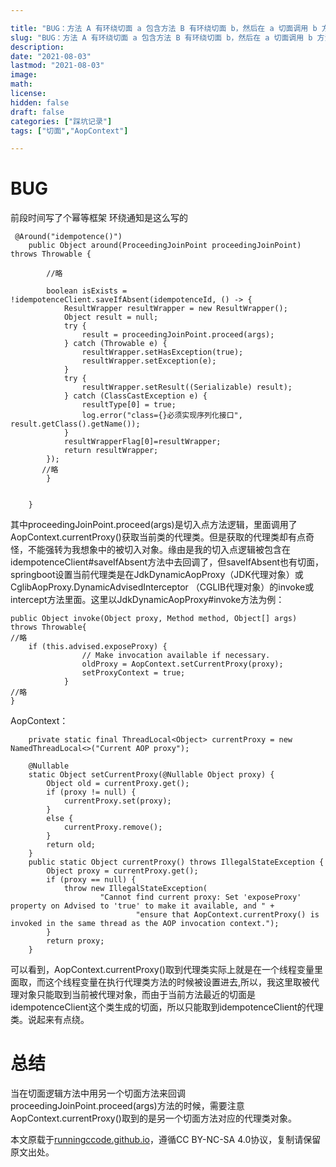 ```yaml
---

title: "BUG：方法 A 有环绕切面 a 包含方法 B 有环绕切面 b，然后在 a 切面调用 b 方法，B 方法回调 A 方法的切入点方法，导致的 AopContext.currentProxy () 拿不到方法 A 的代理类"
slug: "BUG：方法 A 有环绕切面 a 包含方法 B 有环绕切面 b，然后在 a 切面调用 b 方法，B 方法回调 A 方法的切入点方法，导致的 AopContext.currentProxy () 拿不到方法 A 的代理类"
description:
date: "2021-08-03"
lastmod: "2021-08-03"
image:
math:
license:
hidden: false
draft: false
categories: ["踩坑记录"]
tags: ["切面","AopContext"]

---
```

# BUG
前段时间写了个幂等框架 环绕通知是这么写的
```
 @Around("idempotence()")
    public Object around(ProceedingJoinPoint proceedingJoinPoint) throws Throwable {

        //略
        
        boolean isExists = !idempotenceClient.saveIfAbsent(idempotenceId, () -> {
            ResultWrapper resultWrapper = new ResultWrapper();
            Object result = null;
            try {
                result = proceedingJoinPoint.proceed(args);
            } catch (Throwable e) {
                resultWrapper.setHasException(true);
                resultWrapper.setException(e);
            }
            try {
                resultWrapper.setResult((Serializable) result);
            } catch (ClassCastException e) {
                resultType[0] = true;
                log.error("class={}必须实现序列化接口", result.getClass().getName());
            }
            resultWrapperFlag[0]=resultWrapper;
            return resultWrapper;
        });
       //略
        }


    }
```
其中proceedingJoinPoint.proceed(args)是切入点方法逻辑，里面调用了AopContext.currentProxy()获取当前类的代理类。但是获取的代理类却有点奇怪，不能强转为我想象中的被切入对象。缘由是我的切入点逻辑被包含在idempotenceClient#saveIfAbsent方法中去回调了，但saveIfAbsent也有切面，springboot设置当前代理类是在JdkDynamicAopProxy（JDK代理对象）或CglibAopProxy.DynamicAdvisedInterceptor （CGLIB代理对象）的invoke或intercept方法里面。这里以JdkDynamicAopProxy#invoke方法为例：
```
public Object invoke(Object proxy, Method method, Object[] args) throws Throwable{
//略
	if (this.advised.exposeProxy) {
				// Make invocation available if necessary.
				oldProxy = AopContext.setCurrentProxy(proxy);
				setProxyContext = true;
			}
//略
}
```

AopContext：
```
	private static final ThreadLocal<Object> currentProxy = new NamedThreadLocal<>("Current AOP proxy");

	@Nullable
	static Object setCurrentProxy(@Nullable Object proxy) {
		Object old = currentProxy.get();
		if (proxy != null) {
			currentProxy.set(proxy);
		}
		else {
			currentProxy.remove();
		}
		return old;
	}
	public static Object currentProxy() throws IllegalStateException {
		Object proxy = currentProxy.get();
		if (proxy == null) {
			throw new IllegalStateException(
					"Cannot find current proxy: Set 'exposeProxy' property on Advised to 'true' to make it available, and " +
							"ensure that AopContext.currentProxy() is invoked in the same thread as the AOP invocation context.");
		}
		return proxy;
	}
```
可以看到，AopContext.currentProxy()取到代理类实际上就是在一个线程变量里面取，而这个线程变量在执行代理类方法的时候被设置进去,所以，我这里取被代理对象只能取到当前被代理对象，而由于当前方法最近的切面是idempotenceClient这个类生成的切面，所以只能取到idempotenceClient的代理类。说起来有点绕。

# 总结
当在切面逻辑方法中用另一个切面方法来回调proceedingJoinPoint.proceed(args)方法的时候，需要注意AopContext.currentProxy()取到的是另一个切面方法对应的代理类对象。









本文原载于[runningccode.github.io](https://runningccode.github.io)，遵循CC BY-NC-SA 4.0协议，复制请保留原文出处。